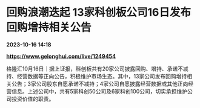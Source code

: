 # 回购浪潮迭起 13家科创板公司16日发布回购增持相关公告

**2023-10-16 14:18**

**https://www.gelonghui.com/live/1249454**

格隆汇10月16日｜据上证报，科创板共有20家公司披露回购、增持、承诺不减持、经营数据等正向公告，积极维护市场生态。其中，13家公司发布回购增持相关公告；3家公司股东自愿承诺不减持；4家公司自愿披露经营数据或其他正向经营信息。上述公司中，共有5家科创50公司及6家科创100公司，切实承担维护公司投资价值的职责。